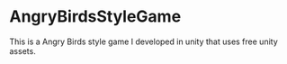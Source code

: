 # AngryBirdsStyleGame
This is a Angry Birds style game I developed in unity that uses free unity assets.
